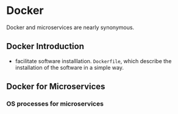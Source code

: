 # Docker

Docker and microservices are nearly synonymous.

##  Docker Introduction

- facilitate software installlation. `Dockerfile`, which describe the installation of the software in a simple way.


## Docker for Microservices


### OS processes for microservices


